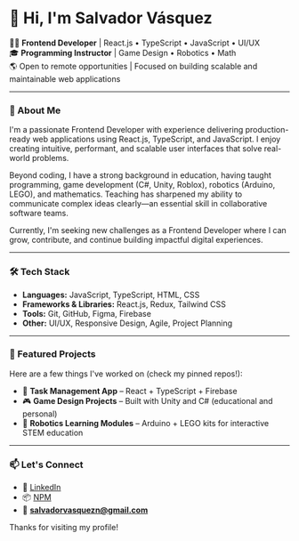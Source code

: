 # 👋 Hi, I'm Salvador Vásquez

👨‍💻 **Frontend Developer** | React.js • TypeScript • JavaScript • UI/UX  
🎓 **Programming Instructor** | Game Design • Robotics • Math  
🌎 Open to remote opportunities | Focused on building scalable and maintainable web applications

---

### 🚀 About Me

I'm a passionate Frontend Developer with experience delivering production-ready web applications using React.js, TypeScript, and JavaScript. I enjoy creating intuitive, performant, and scalable user interfaces that solve real-world problems.

Beyond coding, I have a strong background in education, having taught programming, game development (C#, Unity, Roblox), robotics (Arduino, LEGO), and mathematics. Teaching has sharpened my ability to communicate complex ideas clearly—an essential skill in collaborative software teams.

Currently, I'm seeking new challenges as a Frontend Developer where I can grow, contribute, and continue building impactful digital experiences.

---

### 🛠 Tech Stack

- **Languages:** JavaScript, TypeScript, HTML, CSS
- **Frameworks & Libraries:** React.js, Redux, Tailwind CSS
- **Tools:** Git, GitHub, Figma, Firebase
- **Other:** UI/UX, Responsive Design, Agile, Project Planning

---

### 📌 Featured Projects

Here are a few things I've worked on (check my pinned repos!):

- 📝 **Task Management App** – React + TypeScript + Firebase  
- 🎮 **Game Design Projects** – Built with Unity and C# (educational and personal)  
- 🤖 **Robotics Learning Modules** – Arduino + LEGO kits for interactive STEM education  

---

### 📫 Let's Connect

- 💼 [LinkedIn](https://www.linkedin.com/in/salvadorvasqz/)
- 📦 [NPM](https://www.npmjs.com/~salvadorvasqz)
- 📧 **salvadorvasquezn@gmail.com**

Thanks for visiting my profile!
